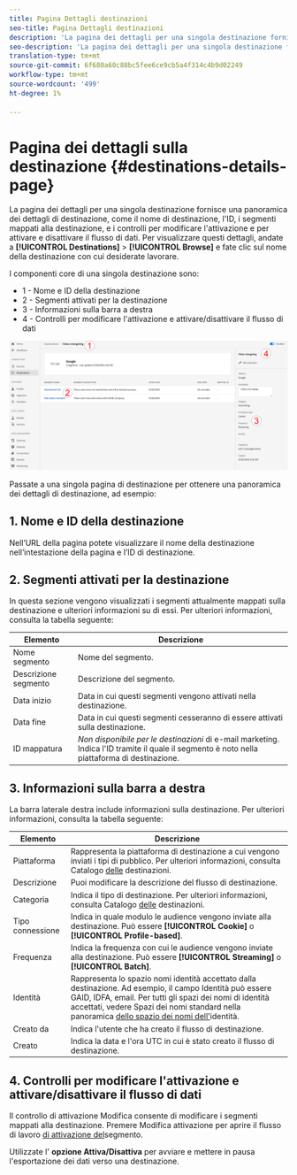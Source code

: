 ```yaml
---
title: Pagina Dettagli destinazioni
seo-title: Pagina Dettagli destinazioni
description: 'La pagina dei dettagli per una singola destinazione fornisce una panoramica dei dettagli di destinazione, come il nome di destinazione, l''ID, i segmenti mappati alla destinazione, e i controlli per modificare l''attivazione e per attivare e disattivare il flusso di dati. '
seo-description: 'La pagina dei dettagli per una singola destinazione fornisce una panoramica dei dettagli di destinazione, come il nome di destinazione, l''ID, i segmenti mappati alla destinazione, e i controlli per modificare l''attivazione e per attivare e disattivare il flusso di dati. '
translation-type: tm+mt
source-git-commit: 6f680a60c88bc5fee6ce9cb5a4f314c4b9d02249
workflow-type: tm+mt
source-wordcount: '499'
ht-degree: 1%

---
```



# Pagina dei dettagli sulla destinazione {#destinations-details-page}

La pagina dei dettagli per una singola destinazione fornisce una panoramica dei dettagli di destinazione, come il nome di destinazione, l&#39;ID, i segmenti mappati alla destinazione, e i controlli per modificare l&#39;attivazione e per attivare e disattivare il flusso di dati. Per visualizzare questi dettagli, andate a **[!UICONTROL Destinations]** > **[!UICONTROL Browse]** e fate clic sul nome della destinazione con cui desiderate lavorare.

I componenti core di una singola destinazione sono:

* 1 - Nome e ID della destinazione
* 2 - Segmenti attivati per la destinazione
* 3 - Informazioni sulla barra a destra
* 4 - Controlli per modificare l&#39;attivazione e attivare/disattivare il flusso di dati

![Pagina Destinazioni numerata](/help/rtcdp/destinations/assets/destination-page-numbered.png)

Passate a una singola pagina di destinazione per ottenere una panoramica dei dettagli di destinazione, ad esempio:

## 1. Nome e ID della destinazione

Nell’URL della pagina potete visualizzare il nome della destinazione nell’intestazione della pagina e l’ID di destinazione.

## 2. Segmenti attivati per la destinazione

In questa sezione vengono visualizzati i segmenti attualmente mappati sulla destinazione e ulteriori informazioni su di essi. Per ulteriori informazioni, consulta la tabella seguente:

| Elemento | Descrizione |
---------|----------|
| Nome segmento | Nome del segmento. |
| Descrizione segmento | Descrizione del segmento. |
| Data inizio | Data in cui questi segmenti vengono attivati nella destinazione. |
| Data fine | Data in cui questi segmenti cesseranno di essere attivati sulla destinazione. |
| ID mappatura | *Non disponibile per le destinazioni* di e-mail marketing. Indica l&#39;ID tramite il quale il segmento è noto nella piattaforma di destinazione. |

## 3. Informazioni sulla barra a destra

La barra laterale destra include informazioni sulla destinazione. Per ulteriori informazioni, consulta la tabella seguente:

| Elemento | Descrizione |
---------|----------|
| Piattaforma | Rappresenta la piattaforma di destinazione a cui vengono inviati i tipi di pubblico. Per ulteriori informazioni, consulta Catalogo [delle](/help/rtcdp/destinations/destinations-catalog.md) destinazioni. |
| Descrizione | Puoi modificare la descrizione del flusso di destinazione. |
| Categoria | Indica il tipo di destinazione. Per ulteriori informazioni, consulta Catalogo [delle](/help/rtcdp/destinations/destinations-catalog.md) destinazioni. |
| Tipo connessione | Indica in quale modulo le audience vengono inviate alla destinazione. Può essere **[!UICONTROL Cookie]** o **[!UICONTROL Profile-based]**. |
| Frequenza | Indica la frequenza con cui le audience vengono inviate alla destinazione. Può essere **[!UICONTROL Streaming]** o **[!UICONTROL Batch]**. |
| Identità | Rappresenta lo spazio nomi identità accettato dalla destinazione. Ad esempio, il campo Identità può essere GAID, IDFA, email. Per tutti gli spazi dei nomi di identità accettati, vedere Spazi dei nomi standard nella panoramica [dello spazio dei nomi dell&#39;](../../identity-service/namespaces.md)identità. |
| Creato da | Indica l&#39;utente che ha creato il flusso di destinazione. |
| Creato | Indica la data e l&#39;ora UTC in cui è stato creato il flusso di destinazione. |

## 4. Controlli per modificare l&#39;attivazione e attivare/disattivare il flusso di dati

Il controllo di attivazione Modifica consente di modificare i segmenti mappati alla destinazione. Premere Modifica attivazione per aprire il flusso di lavoro [di attivazione del](/help/rtcdp/destinations/activate-destinations.md)segmento.

Utilizzate l&#39; **opzione Attiva/Disattiva** per avviare e mettere in pausa l&#39;esportazione dei dati verso una destinazione.
